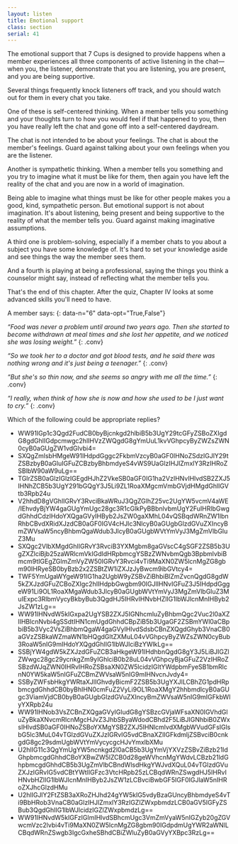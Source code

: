 ```yaml
---
layout: listen
title: Emotional support
class: section
serial: 41
---
```

The emotional support that 7 Cups is designed to provide happens when a member experiences all three components of active listening in the chat—when you, the listener, demonstrate that you are listening, you are present, and you are being supportive.

Several things frequently knock listeners off track, and you should watch out for them in every chat you take.

One of these is self-centered thinking. When a member tells you something and your thoughts turn to how you would feel if that happened to you, then you have really left the chat and gone off into a self-centered daydream.

The chat is not intended to be about your feelings. The chat is about the member's feelings. Guard against talking about your own feelings when you are the listener.

Another is sympathetic thinking. When a member tells you something and you try to imagine what it must be like for them, then again you have left the reality of the chat and you are now in a world of imagination.

Being able to imagine what things must be like for other people makes you a good, kind, sympathetic person. But emotional support is not about imagination. It's about listening, being present and being supportive to the reality of what the member tells you. Guard against making imaginative assumptions.

A third one is problem-solving, especially if a member chats to you about a subject you have some knowledge of. It's hard to set your knowledge aside and see things the way the member sees them.

And a fourth is playing at being a professional, saying the things you think a counselor might say, instead of reflecting what the member tells you.

That's the end of this chapter. After the quiz, Chapter IV looks at some advanced skills you'll need to have.

A member says:
{: data-n="6" data-opt="True,False"}

*“Food was never a problem until around two years ago. Then she started to become withdrawn at meal times and she lost her appetite, and we noticed she was losing weight.”*
{: .conv}

*“So we took her to a doctor and got blood tests, and he said there was nothing wrong and it's just being a teenager.”*
{: .conv}

*“But she's so thin now, and she seems so angry with me all the time.”*
{: .conv}

*“I really, when think of how she is now and how she used to be I just want to cry.”*
{: .conv}

Which of the following could be appropriate replies?

- WW91IGp1c3Qgd2FudCB0byBjcnkgd2hlbiB5b3UgY29tcGFyZSBoZXIgdG8gdGhlIGdpcmwgc2hlIHVzZWQgdG8gYmUuL1kvVGhpcyByZWZsZWN0cyB0aGUgZW1vdGlvbi4=
- SXQgZmlsbHMgeW91IHdpdGggc2FkbmVzcyB0aGF0IHNoZSdzIGJlY29tZSBzbyB0aGluIGFuZCBzbyBhbmdyeS4vWS9UaGlzIHJlZmxlY3RzIHRoZSBlbW90aW9uLg==
- TGlrZSB0aGlzIGlzIGEgdHJhZ2VkeSB0aGF0IG1ha2VzIHNvIHlvdSB2ZXJ5IHNhZCB5b3UgY291bGQgY3J5Li9ZL1RoaXMgcmVmbGVjdHMgdGhlIGVtb3Rpb24u
- V2hhdD8gVGhlIGRvY3RvciBkaWRuJ3QgZGlhZ25vc2UgYW5vcmV4aWE/IEhvdyBjYW4gaGUgYmUgc28gc3R1cGlkPyBBbnlvbmUgY2FuIHRlbGwgdGhhdCdzIHdoYXQgaGVyIHByb2JsZW0gaXMhL04vQSBqdWRnZW1lbnRhbCBvdXRidXJzdCB0aGF0IGV4cHJlc3NlcyB0aGUgbGlzdGVuZXIncyBmZWVsaW5ncyBhbmQgaWdub3JlcyB0aGUgbWVtYmVyJ3MgZmVlbGluZ3Mu
- SXQgc2VlbXMgdGhlIGRvY3RvciB3YXMgbm8gaGVscC4gSGF2ZSB5b3UgZXZlciBjb25zaWRlcmVkIGdldHRpbmcgYSBzZWNvbmQgb3BpbmlvbiBmcm9tIGEgZGlmZmVyZW50IGRvY3Rvci4vTi9MaXN0ZW5lcnMgZG8gbm90IHRyeSB0byBzb2x2ZSBtZW1iZXJzJyBwcm9ibGVtcy4=
- TWF5YmUgaWYgeW91IG1ha2UgbW9yZSBvZiBhbiBlZmZvcnQgdG8gdW5kZXJzdGFuZCBoZXIgc2hlIHdpbGwgbm90IGJlIHNvIGFuZ3J5IHdpdGggeW91Li9OL1RoaXMgaWdub3JlcyB0aGUgbWVtYmVyJ3MgZmVlbGluZ3MuIExpc3RlbmVycyBkbyBub3QgdHJ5IHRvIHNvbHZlIG1lbWJlcnMnIHByb2JsZW1zLg==
- WW91IHNvdW5kIGxpa2UgYSB2ZXJ5IGNhcmluZyBhbmQgc2Vuc2l0aXZlIHBlcnNvbi4gSSdtIHN1cmUgdGhhdCBpZiB5b3UgaGF2ZSBmYWl0aCBpbiB5b3Vyc2VsZiBhbmQgaW4gaGVyIHlvdSdsbCBnZXQgdGhyb3VnaCB0aGVzZSBkaWZmaWN1bHQgdGltZXMuL04vVGhpcyByZWZsZWN0cyBub3RoaW5nIG9mIHdoYXQgdGhlIG1lbWJlciBzYWlkLg==
- SSBjYW4gdW5kZXJzdGFuZCB3aHkgeW91IHdhbnQgdG8gY3J5LiBJIGZlZWwgc28gc29ycnkgZm9yIGhlciB0b28uL04vVGhpcyBjaGFuZ2VzIHRoZSBzdWJqZWN0IHRvIHRoZSBsaXN0ZW5lcidzIGltYWdpbmFyeSB1bmRlcnN0YW5kaW5nIGFuZCBmZWVsaW5nIG9mIHNvcnJvdy4=
- SSByZWFsbHkgYWRtaXJlIGhvdyBicmF2ZSB5b3UgYXJlLCBhZG1pdHRpbmcgdGhhdCB0byBhIHN0cmFuZ2VyLi9OL1RoaXMgY2hhbmdlcyB0aGUgc3ViamVjdCB0byB0aGUgbGlzdGVuZXIncyBmZWVsaW5nIG9mIGFkbWlyYXRpb24u
- WW91IHNob3VsZCBnZXQgaGVyIGludG8gYSBzcGVjaWFsaXN0IGVhdGluZyBkaXNvcmRlcnMgcHJvZ3JhbSByaWdodCBhd2F5LiBJIGNhbiB0ZWxsIHlvdSB0aGF0IHNoZSBoYXMgYSB2ZXJ5IHNlcmlvdXMgbWVudGFsIGlsbG5lc3MuL04vTGlzdGVuZXJzIGRvIG5vdCBnaXZlIGFkdmljZSBvciB0cnkgdG8gc29sdmUgbWVtYmVycycgcHJvYmxlbXMu
- U2hlIG11c3QgYmUgYW5ncnkgd2l0aCB5b3UgYmVjYXVzZSBvZiBzb21ldGhpbmcgdGhhdCBoYXBwZW5lZCB0d28geWVhcnMgYWdvLCBzb21ldGhpbmcgdGhhdCB5b3UgZmVlbCBndWlsdHkgYWJvdXQuL04vTGlzdGVuZXJzIGRvIG5vdCBtYWtlIGFzc3VtcHRpb25zLCBqdWRnZSwgdHJ5IHRvIHNvbHZlIG1lbWJlcnMnIHByb2JsZW1zLCBvciBwbGF5IGF0IGJlaW5nIHRoZXJhcGlzdHMu
- U2hlIGJlY2FtZSB3aXRoZHJhd24gYW5kIG5vdyBzaGUncyBhbmdyeS4vTi9BbHRob3VnaCB0aGlzIHJlZmxlY3RzIGZlZWxpbmdzLCB0aGV5IGFyZSBub3QgdGhlIG1lbWJlcidzIGZlZWxpbmdzLg==
- WW91IHNvdW5kIGFzIGlmIHlvdSBhcmUgc3VmZmVyaW5nIGZyb20gZGVwcmVzc2lvbi4vTi9MaXN0ZW5lcnMgZG8gbm90IGdpdmUgYWR2aWNlLCBqdWRnZSwgb3IgcGxheSBhdCBiZWluZyB0aGVyYXBpc3RzLg==
